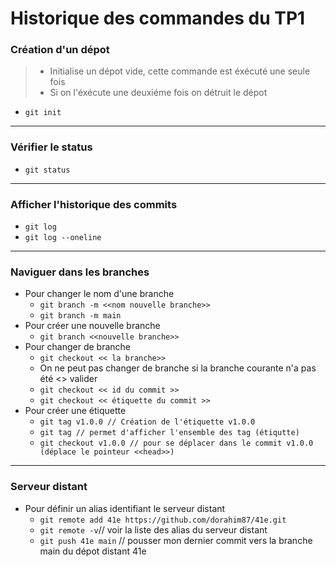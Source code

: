 # Historique des commandes du TP1

### Création d'un dépot

> - Initialise un dépot vide, cette commande est éxécuté une seule fois
> - Si on l'éxécute une deuxiéme fois on détruit le dépot 
- `git init`

---
### Vérifier le status
- `git status`
---
### Afficher l'historique des commits
- `git log`
- `git log --oneline`
---
### Naviguer dans les branches
- Pour changer le nom d'une branche
  - `git branch -m <<nom nouvelle branche>>`
  - `git branch -m main`
- Pour créer une nouvelle branche
  - `git branch <<nouvelle branche>>`
- Pour changer de branche
  - `git checkout << la branche>>`
  - On ne peut pas changer de branche si la branche courante n'a pas été <<commit>> valider
  - `git checkout << id du commit >>`
  - `git checkout << étiquette du commit >>`
- Pour créer une étiquette 
  - `git tag v1.0.0 // Création de l'étiquette v1.0.0`
  - `git tag // permet d'afficher l'ensemble des tag (étiqutte)` 
  - `git checkout v1.0.0 // pour se déplacer dans le commit v1.0.0 (déplace le pointeur <<head>>)`
---
### Serveur distant
- Pour définir un alias identifiant le serveur distant
  - `git remote add 41e https://github.com/dorahim87/41e.git`
  - `git remote -v`// voir la liste des alias du serveur distant
  - `git push 41e main` // pousser mon dernier commit vers la branche main du dépot distant 41e
  
